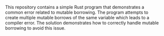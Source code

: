 This repository contains a simple Rust program that demonstrates a common error related to mutable borrowing. The program attempts to create multiple mutable borrows of the same variable which leads to a compiler error.  The solution demonstrates how to correctly handle mutable borrowing to avoid this issue.